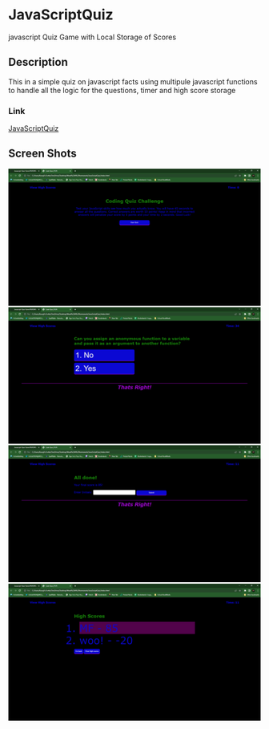 # JavaScriptQuiz
javascript Quiz Game with Local Storage of Scores

## Description
This in a simple quiz on javascript facts using multipule javascript functions to handle all the logic for the questions, timer and high score storage
### Link
 [JavaScriptQuiz](https://mfischerturtle.github.io/JavaScriptQuiz/)
## Screen Shots

![startquiz](./Assets/pics/startquiz.png)
![questionsquiz](./Assets/pics/questionsquiz.png)
![quizend](./Assets/pics/quizend.png)
![highscore](./Assets/pics/highscore.png)
